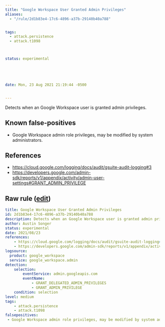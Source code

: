 ```yaml
---
title: "Google Workspace User Granted Admin Privileges"
aliases:
  - "/rule/2d1b83e4-17c6-4896-a37b-29140b40a788"


tags:
  - attack.persistence
  - attack.t1098



status: experimental





date: Mon, 23 Aug 2021 21:19:44 -0500


---
```


Detects when an Google Workspace user is granted admin privileges.

<!--more-->


## Known false-positives

* Google Workspace admin role privileges, may be modified by system administrators.



## References

* https://cloud.google.com/logging/docs/audit/gsuite-audit-logging#3
* https://developers.google.com/admin-sdk/reports/v1/appendix/activity/admin-user-settings#GRANT_ADMIN_PRIVILEGE


## Raw rule ([edit](https://github.com/SigmaHQ/sigma/edit/master/rules/cloud/gworkspace/gworkspace_user_granted_admin_privileges.yml))
```yaml
title: Google Workspace User Granted Admin Privileges
id: 2d1b83e4-17c6-4896-a37b-29140b40a788
description: Detects when an Google Workspace user is granted admin privileges. 
author: Austin Songer
status: experimental
date: 2021/08/23
references:
    - https://cloud.google.com/logging/docs/audit/gsuite-audit-logging#3
    - https://developers.google.com/admin-sdk/reports/v1/appendix/activity/admin-user-settings#GRANT_ADMIN_PRIVILEGE
logsource:
  product: google_workspace
  service: google_workspace.admin
detection:
    selection:
        eventService: admin.googleapis.com
        eventName: 
            - GRANT_DELEGATED_ADMIN_PRIVILEGES
            - GRANT_ADMIN_PRIVILEGE
    condition: selection
level: medium
tags:
    - attack.persistence
    - attack.t1098
falsepositives:
 - Google Workspace admin role privileges, may be modified by system administrators.
```
